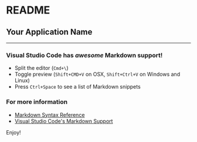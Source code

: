 # README
## Your Application Name
-------------------
### Visual Studio Code has *awesome* Markdown support!

* Split the editor (`Cmd+\`)
* Toggle preview (`Shift+CMD+V` on OSX, `Shift+Ctrl+V` on Windows and Linux)
* Press `Ctrl+Space` to see a list of Markdown snippets

### For more information
* [Markdown Syntax Reference](http://daringfireball.net)
* [Visual Studio Code's Markdown Support](http://code.visualstudio.com/languages/markdown)

Enjoy!